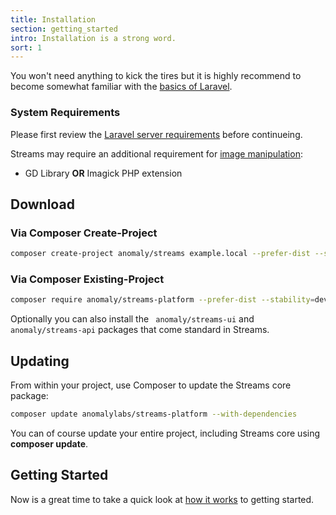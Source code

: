 ```yaml
---
title: Installation
section: getting_started
intro: Installation is a strong word.
sort: 1
---
```

You won't need anything to kick the tires but it is highly recommend to become somewhat familiar with the [basics of Laravel](https://laravel.com/docs/routing).

### System Requirements

Please first review the [Laravel server requirements](https://laravel.com/docs/installation#server-requirements) before continueing.

Streams may require an additional requirement for [image manipulation](images):

- GD Library **OR** Imagick PHP extension

## Download

### Via Composer Create-Project

```bash
composer create-project anomaly/streams example.local --prefer-dist --stability=dev
```

### Via Composer Existing-Project

```bash
composer require anomaly/streams-platform --prefer-dist --stability=dev
```

Optionally you can also install the ` anomaly/streams-ui` and `anomaly/streams-api` packages that come standard in Streams.

## Updating
From within your project, use Composer to update the Streams core package:

```bash
composer update anomalylabs/streams-platform --with-dependencies
```

You can of course update your entire project, including Streams core using **composer update**.

## Getting Started

Now is a great time to take a quick look at [how it works](how-it-works) to getting started.
